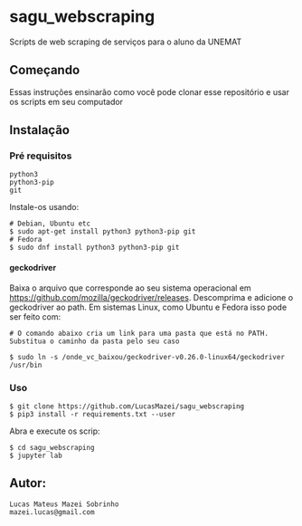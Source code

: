 # sagu_webscraping

Scripts de web scraping de serviços para o aluno da UNEMAT

## Começando

Essas instruções ensinarão como você pode clonar esse repositório e usar os scripts em seu computador

## Instalação

### Pré requisitos

```
python3
python3-pip
git
```

Instale-os usando:

```
# Debian, Ubuntu etc
$ sudo apt-get install python3 python3-pip git
# Fedora
$ sudo dnf install python3 python3-pip git
```

#### geckodriver

Baixa o arquivo que corresponde ao seu sistema operacional em https://github.com/mozilla/geckodriver/releases. Descomprima e adicione o geckodriver ao path. Em sistemas Linux, como Ubuntu e Fedora isso pode ser feito com:

```
# O comando abaixo cria um link para uma pasta que está no PATH. Substitua o caminho da pasta pelo seu caso

$ sudo ln -s /onde_vc_baixou/geckodriver-v0.26.0-linux64/geckodriver /usr/bin

```

### Uso

```
$ git clone https://github.com/LucasMazei/sagu_webscraping
$ pip3 install -r requirements.txt --user
```

Abra e execute os scrip:

```
$ cd sagu_webscraping
$ jupyter lab
```

## Autor:

    Lucas Mateus Mazei Sobrinho
    mazei.lucas@gmail.com
